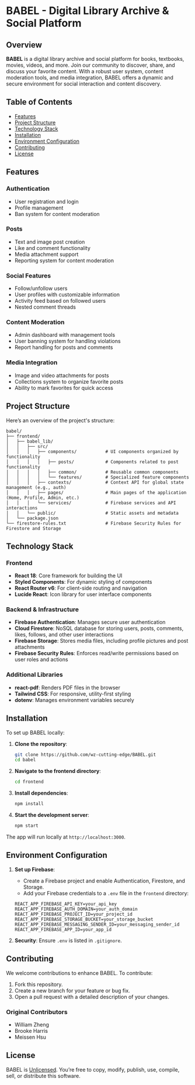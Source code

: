# BABEL - Digital Library Archive & Social Platform

## Overview
**BABEL** is a digital library archive and social platform for books, textbooks, movies, videos, and more. Join our community to discover, share, and discuss your favorite content. With a robust user system, content moderation tools, and media integration, BABEL offers a dynamic and secure environment for social interaction and content discovery.

## Table of Contents
- [Features](#features)
- [Project Structure](#project-structure)
- [Technology Stack](#technology-stack)
- [Installation](#installation)
- [Environment Configuration](#environment-configuration)
- [Contributing](#contributing)
- [License](#license)

## Features

### Authentication
- User registration and login
- Profile management
- Ban system for content moderation

### Posts
- Text and image post creation
- Like and comment functionality
- Media attachment support
- Reporting system for content moderation

### Social Features
- Follow/unfollow users
- User profiles with customizable information
- Activity feed based on followed users
- Nested comment threads

### Content Moderation
- Admin dashboard with management tools
- User banning system for handling violations
- Report handling for posts and comments

### Media Integration
- Image and video attachments for posts
- Collections system to organize favorite posts
- Ability to mark favorites for quick access

## Project Structure
Here’s an overview of the project's structure:

```plaintext
babel/
├── frontend/
│   ├── babel_lib/
│   │   ├── src/
│   │   │   ├── components/           # UI components organized by functionality
│   │   │   │   ├── posts/            # Components related to post functionality
│   │   │   │   ├── common/           # Reusable common components
│   │   │   │   └── features/         # Specialized feature components
│   │   │   ├── contexts/             # Context API for global state management (e.g., auth)
│   │   │   ├── pages/                # Main pages of the application (Home, Profile, Admin, etc.)
│   │   │   └── services/             # Firebase services and API interactions
│   │   └── public/                   # Static assets and metadata
│   └── package.json
└── firestore-rules.txt               # Firebase Security Rules for Firestore and Storage
```

## Technology Stack

### Frontend
- **React 18**: Core framework for building the UI
- **Styled Components**: For dynamic styling of components
- **React Router v6**: For client-side routing and navigation
- **Lucide React**: Icon library for user interface components

### Backend & Infrastructure
- **Firebase Authentication**: Manages secure user authentication
- **Cloud Firestore**: NoSQL database for storing users, posts, comments, likes, follows, and other user interactions
- **Firebase Storage**: Stores media files, including profile pictures and post attachments
- **Firebase Security Rules**: Enforces read/write permissions based on user roles and actions

### Additional Libraries
- **react-pdf**: Renders PDF files in the browser
- **Tailwind CSS**: For responsive, utility-first styling
- **dotenv**: Manages environment variables securely

## Installation

To set up BABEL locally:

1. **Clone the repository**:
   ```bash
   git clone https://github.com/wz-cutting-edge/BABEL.git
   cd babel
   ```

2. **Navigate to the frontend directory**:
   ```bash
   cd frontend
   ```

3. **Install dependencies**:
   ```bash
   npm install
   ```

4. **Start the development server**:
   ```bash
   npm start
   ```

The app will run locally at `http://localhost:3000`.

## Environment Configuration

1. **Set up Firebase**:
   - Create a Firebase project and enable Authentication, Firestore, and Storage.
   - Add your Firebase credentials to a `.env` file in the `frontend` directory:

   ```plaintext
   REACT_APP_FIREBASE_API_KEY=your_api_key
   REACT_APP_FIREBASE_AUTH_DOMAIN=your_auth_domain
   REACT_APP_FIREBASE_PROJECT_ID=your_project_id
   REACT_APP_FIREBASE_STORAGE_BUCKET=your_storage_bucket
   REACT_APP_FIREBASE_MESSAGING_SENDER_ID=your_messaging_sender_id
   REACT_APP_FIREBASE_APP_ID=your_app_id
   ```

2. **Security**: Ensure `.env` is listed in `.gitignore`.

## Contributing

We welcome contributions to enhance BABEL. To contribute:
1. Fork this repository.
2. Create a new branch for your feature or bug fix.
3. Open a pull request with a detailed description of your changes.

### Original Contributors
- William Zheng
- Brooke Harris
- Meissen Hsu

## License

BABEL is [Unlicensed](LICENSE). You’re free to copy, modify, publish, use, compile, sell, or distribute this software.
